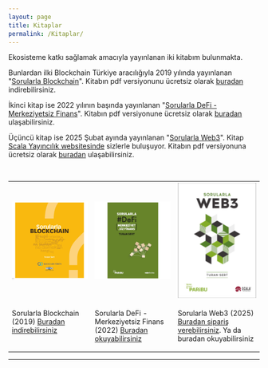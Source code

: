 ```yaml
---
layout: page
title: Kitaplar
permalink: /Kitaplar/
---
```


Ekosisteme katkı sağlamak amacıyla yayınlanan iki kitabım bulunmakta. 

Bunlardan ilki Blockchain Türkiye aracılığıyla 2019 yılında yayınlanan "[Sorularla Blockchain](http://bit.ly/Sorularla_Blockchain)". Kitabın pdf versiyonunu ücretsiz olarak [buradan](http://bit.ly/Sorularla_Blockchain) indirebilirsiniz.  

İkinci kitap ise 2022 yılının başında yayınlanan "[Sorularla DeFi - Merkeziyetsiz Finans](https://indd.adobe.com/view/f27e44be-3413-4473-a6a6-32b7f5165835)". Kitabın pdf versiyonune ücretsiz olarak [buradan](https://indd.adobe.com/view/f27e44be-3413-4473-a6a6-32b7f5165835) ulaşabilirsiniz. 

Üçüncü kitap ise 2025 Şubat ayında yayınlanan "[Sorularla Web3](https://www.scalakitapci.com/sorularla-web3)". Kitap [Scala Yayıncılık websitesinde](https://www.scalakitapci.com/sorularla-web3) sizlerle buluşuyor. Kitabın pdf versiyonuna ücretsiz olarak [buradan](https://play.google.com/store/books/details?id=mNVFEQAAQBAJ) ulaşabilirsiniz. 

&nbsp;

<table>
<tr>
<td style="width:33%">
<img src="/assets/Sorularla_Blockchain_kapak.jpg">
</td>
<td style="width:33%">
<img src="/assets/Sorularla_DeFi_kapak_v2.jpg"></td>
<td style="width:34%">
<img src="/assets/Sorularla_Web3_kapak_v3.jpg"></td>
</tr>
<tr>
<td style="width:33%; vertical-align:top">
<p>Sorularla Blockchain (2019)  <a href="http://bit.ly/Sorularla_Blockchain">Buradan indirebilirsiniz</a> </p> 
</td>
<td style="width:33%; vertical-align:top">
<p>Sorularla DeFi - Merkeziyetsiz Finans (2022) <a href="https://indd.adobe.com/view/5b99bb77-877f-47f7-a881-33ef427205b6">Buradan okuyabilirsiniz</a> </p>
</td>
<td style="width:34%; vertical-align:top">
<p>Sorularla Web3 (2025)  <a href="https://www.scalakitapci.com/sorularla-web3">Buradan sipariş verebilirsiniz</a>. Ya da buradan <a href="https://play.google.com/store/books/details?id=mNVFEQAAQBAJ"></a> okuyabilirsiniz </p>
</td>
</tr> 
  
</table>

---

&nbsp;
